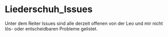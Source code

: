 # Liederschuh_Issues
Unter dem Reiter Issues sind alle derzeit offenen von der Leo und mir nicht lös- oder entscheidbaren Probleme gelistet.
